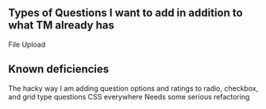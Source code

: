 
## Types of Questions I want to add in addition to what TM already has
File Upload

## Known deficiencies
The hacky way I am adding question options and ratings to radio, checkbox, and grid type questions
CSS everywhere
Needs some serious refactoring
